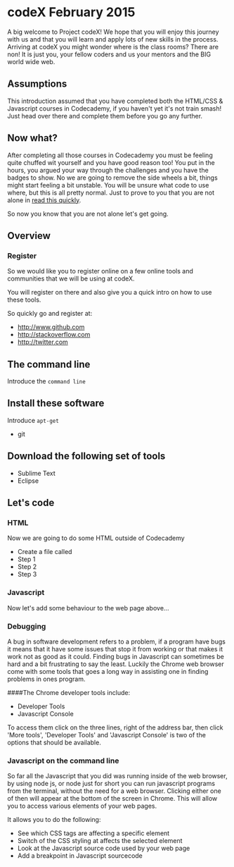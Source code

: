 # codeX February 2015

A big welcome to Project codeX! We hope that you will enjoy this journey with us and that you will learn and apply lots of new skills in the process. Arriving at codeX you might wonder where is the class rooms? There are non! It is just you, your fellow coders and us your mentors and the BIG world wide web.

## Assumptions

This introduction assumed that you have completed both the HTML/CSS & Javascript courses in Codecademy, if you haven't yet it's not train smash! Just head over there and complete them before you go any further.

## Now what?

After completing all those courses in Codecademy you must be feeling quite chuffed wit yourself and you have good reason too! You put in the hours, you argued your way through the challenges and you have the badges to show. No we are going to remove the side wheels a bit, things might start feeling a bit unstable. You will be unsure what code to use where, but this is all pretty normal. Just to prove to you that you are not alone in [read this quickly](http://www.vikingcodeschool.com/posts/why-learning-to-code-is-so-damn-hard).

So now you know that you are not alone let's get going.

## Overview

### Register

So we would like you to register online on a few online tools and communities that we will be using at codeX. 

You will register on there and also give you a quick intro on how to use these tools.

So quickly go and register at:
* http://www.github.com
* http://stackoverflow.com
* http://twitter.com

## The command line

Introduce the ```command line```

## Install these software

Introduce ```apt-get```

* git

## Download the following set of tools

* Sublime Text
* Eclipse

## Let's code

### HTML

Now we are going to do some HTML outside of Codecademy
* Create a file called
* Step 1
* Step 2
* Step 3

### Javascript

Now let's add some behaviour to the web page above...


### Debugging

A bug in software development refers to a problem, if a program have bugs it means that it have some issues that stop it from working or that makes it work not as good as it could. Finding bugs in Javascript can sometimes be hard and a bit frustrating to say the least. Luckily the Chrome web browser come with some tools that goes a long way in assisting one in finding problems in ones program.

####The Chrome developer tools include:
* Developer Tools
* Javascript Console

To access them click on the three lines, right of the address bar, then click 'More tools', 'Developer Tools' and 'Javascript Console' is two of the options that should be available.



### Javascript on the command line

So far all the Javascript that you did was running inside of the web browser, by using node js, or node just for short you can run javascript programs from the terminal, without the need for a web browser. Clicking either one of then will appear at the bottom of the screen in Chrome. This will allow you to access various elements of your web pages.

It allows you to do the following:
* See which CSS tags are affecting a specific element
* Switch of the CSS styling at affects the selected element
* Look at the Javascript source code used by your web page
* Add a breakpoint in Javascript sourcecode






